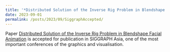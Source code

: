 ```yaml
---
title: '*Distributed Solution of the Inverse Rig Problem in Blendshape Facial Animation* is accepted for publication!'
date: 2023-09-01
permalink: /posts/2023/09/SiggraphAccepted/
---
```

Paper [Distributed Solution of the Inverse Rig Problem in Blendshape Facial Animation](/publication/2023-03-21-Distributed) is accepted for publication in SIGGRAPH Asia, one of the most important conferences of the graphics and visualisation.


